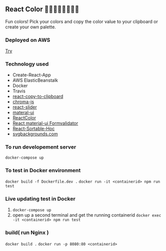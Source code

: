 ## React Color 🌈🌈🌈🌈🌈🌈🌈🌈

Fun colors!
Pick your colors and copy the color value to your clipboard or create your own palette.

### Deployed on AWS

[Try](http://colorapp-env.eba-2s5pebwc.ap-southeast-2.elasticbeanstalk.com/)

### Technology used

- Create-React-App
- AWS ElasticBeanstalk
- Docker
- Travis
- [react-copy-to-clipboard](https://github.com/nkbt/react-copy-to-clipboard)
- [chroma-js](https://gka.github.io/chroma.js/)
- [react-slider](https://github.com/react-component/slider)
- [materal-ui](https://material-ui.com/)
- [ReactColor](https://casesandberg.github.io/react-color/)
- [React material-ui Formvalidator](https://www.npmjs.com/package/react-material-ui-form-validator)
- [React-Sortable-Hoc](https://github.com/clauderic/react-sortable-hoc)
- [svgbackgrounds.com](https://www.svgbackgrounds.com/)

### To run developement server

`docker-compose up`

### To test in Docker environment

`docker build -f Dockerfile.dev .`
`docker run -it <containerid> npm run test`

### Live updating test in Docker

1. `docker-compose up`
2. open up a second terminal and get the running containerid
   `docker exec -it <containerid> npm run test`

### build( run Nginx )

`docker build .`
`docker run -p 8080:80 <containerid>`

